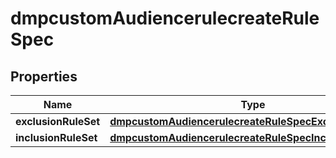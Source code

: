 # dmpcustomAudiencerulecreateRuleSpec

## Properties
Name | Type | Description | Notes
------------ | ------------- | ------------- | -------------
**exclusionRuleSet** | [**dmpcustomAudiencerulecreateRuleSpecExclusionRuleSet**](dmpcustomAudiencerulecreateRuleSpecExclusionRuleSet.md) |  |  [optional]
**inclusionRuleSet** | [**dmpcustomAudiencerulecreateRuleSpecInclusionRuleSet**](dmpcustomAudiencerulecreateRuleSpecInclusionRuleSet.md) |  |[required]  
